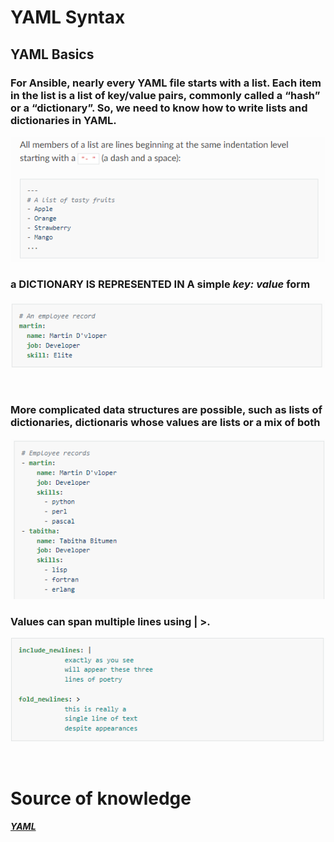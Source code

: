# YAML Syntax

## YAML Basics

### For Ansible, nearly every YAML file starts with a list. Each item in the list is a list of key/value pairs, commonly called a “hash” or a “dictionary”. So, we need to know how to write lists and dictionaries in YAML.

![IMAGE](LIST.png)

### a DICTIONARY IS REPRESENTED IN A simple ***key: value*** form

![dict](dict.png)

<br/>

### More complicated data structures are possible, such as lists of dictionaries, dictionaris whose values are lists or a mix of both

![complex](complex.png)

### Values can span multiple lines using | >.

![](lines.png)

<br/>

# Source of knowledge
***[YAML](https://docs.ansible.com/ansible/latest/reference_appendices/YAMLSyntax.html)***
